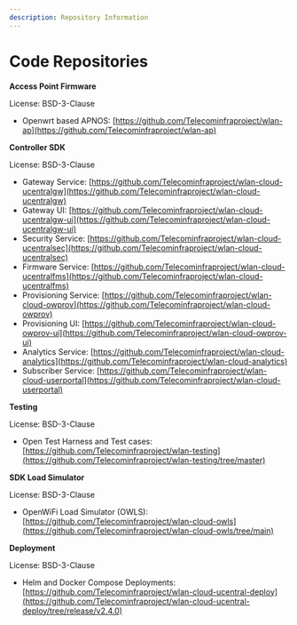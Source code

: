 ```yaml
---
description: Repository Information
---
```


# Code Repositories

**Access Point Firmware**

License: BSD-3-Clause

* Openwrt based APNOS: [https://github.com/Telecominfraproject/wlan-ap](https://github.com/Telecominfraproject/wlan-ap)

**Controller SDK**

License: BSD-3-Clause

* Gateway Service: [https://github.com/Telecominfraproject/wlan-cloud-ucentralgw](https://github.com/Telecominfraproject/wlan-cloud-ucentralgw)
* Gateway UI: [https://github.com/Telecominfraproject/wlan-cloud-ucentralgw-ui](https://github.com/Telecominfraproject/wlan-cloud-ucentralgw-ui)
* Security Service: [https://github.com/Telecominfraproject/wlan-cloud-ucentralsec](https://github.com/Telecominfraproject/wlan-cloud-ucentralsec)
* Firmware Service: [https://github.com/Telecominfraproject/wlan-cloud-ucentralfms](https://github.com/Telecominfraproject/wlan-cloud-ucentralfms)
* Provisioning Service: [https://github.com/Telecominfraproject/wlan-cloud-owprov](https://github.com/Telecominfraproject/wlan-cloud-owprov)
* Provisioning UI: [https://github.com/Telecominfraproject/wlan-cloud-owprov-ui](https://github.com/Telecominfraproject/wlan-cloud-owprov-ui)
* Analytics Service: [https://github.com/Telecominfraproject/wlan-cloud-analytics](https://github.com/Telecominfraproject/wlan-cloud-analytics)
* Subscriber Service: [https://github.com/Telecominfraproject/wlan-cloud-userportal](https://github.com/Telecominfraproject/wlan-cloud-userportal)

**Testing**

License: BSD-3-Clause

* Open Test Harness and Test cases: [https://github.com/Telecominfraproject/wlan-testing](https://github.com/Telecominfraproject/wlan-testing/tree/master)

**SDK Load Simulator**

License: BSD-3-Clause

* OpenWiFi Load Simulator (OWLS): [https://github.com/Telecominfraproject/wlan-cloud-owls](https://github.com/Telecominfraproject/wlan-cloud-owls/tree/main)

**Deployment**

License: BSD-3-Clause

* Helm and Docker Compose Deployments: [https://github.com/Telecominfraproject/wlan-cloud-ucentral-deploy](https://github.com/Telecominfraproject/wlan-cloud-ucentral-deploy/tree/release/v2.4.0)
